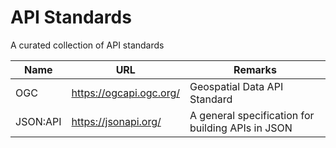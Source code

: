 # API Standards
A curated collection of API standards

| Name | URL | Remarks |
| ---- | --- | ------- |
| OGC  | https://ogcapi.ogc.org/ | Geospatial Data API Standard | 
| JSON:API | https://jsonapi.org/ | A general specification for building APIs in JSON |
